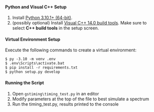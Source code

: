 #### Python and Visual C++ Setup

1. Install [Python 3.10.1+ (64-bit)](https://www.python.org/downloads/windows/).
2. (possibly optional) Install [Visual C++ 14.0 build tools](https://visualstudio.microsoft.com/visual-cpp-build-tools).
   Make sure to select **C++ build tools** in the setup screen.

#### Virtual Environment Setup

Execute the following commands to create a virtual environment:

```
$ py -3.10 -m venv .env
$ .env\Scripts\activate.bat
$ pip install -r requirements.txt
$ python setup.py develop
```


#### Running the Script
 
 1. Open `gstiming\timing_test.py` in an editor
 2. Modify parameters at the top of the file to best simulate a spectrum
 3. Run the timing_test.py, results printed to the console